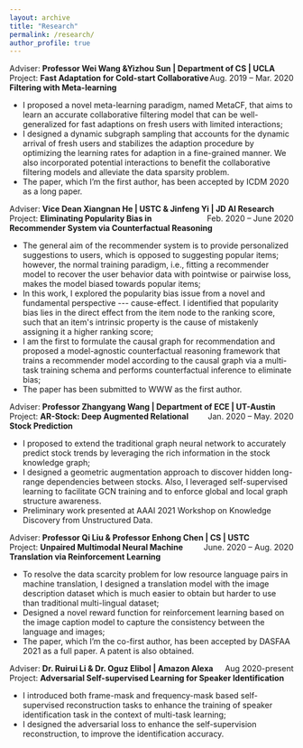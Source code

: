```yaml
---
layout: archive
title: "Research"
permalink: /research/
author_profile: true
---
```


Adviser: **Professor Wei Wang &Yizhou Sun | Department of CS | UCLA**       <span style="float:right;">Aug. 2019 – Mar. 2020</span>  
Project: **Fast Adaptation for Cold-start Collaborative Filtering with Meta-learning**
* I proposed a novel meta-learning paradigm, named MetaCF, that aims to learn an accurate collaborative filtering model that can be well-generalized for fast adaptions on fresh users with limited interactions;
* I designed a dynamic subgraph sampling that accounts for the dynamic arrival of fresh users and stabilizes the adaption procedure by optimizing the learning rates for adaption in a fine-grained manner. We also incorporated potential interactions to benefit the collaborative filtering models and alleviate the data sparsity problem.
* The paper, which I’m the first author, has been accepted by ICDM 2020 as a long paper.


Adviser: **Vice Dean Xiangnan He | USTC & Jinfeng Yi | JD AI Research**       <span style="float:right;">Feb. 2020 – June 2020</span>  
Project: **Eliminating Popularity Bias in Recommender System via Counterfactual Reasoning**
* The general aim of the recommender system is to provide personalized suggestions to users, which is opposed to suggesting popular items; however, the normal training paradigm, i.e., fitting a recommender model to recover the user behavior data with pointwise or pairwise loss, makes the model biased towards popular items;
* In this work, I explored the popularity bias issue from a novel and fundamental perspective --- cause-effect. I identified that popularity bias lies in the direct effect from the item node to the ranking score, such that an item's intrinsic property is the cause of mistakenly assigning it a higher ranking score;
* I am the first to formulate the causal graph for recommendation and proposed a model-agnostic counterfactual reasoning framework that trains a recommender model according to the causal graph via a multi-task training schema and performs counterfactual inference to eliminate bias;
* The paper has been submitted to WWW as the first author. 


Adviser: **Professor Zhangyang Wang | Department of ECE | UT-Austin**        <span style="float:right;">Jan. 2020 – May. 2020</span>  
Project: **AR-Stock: Deep Augmented Relational Stock Prediction**
* I proposed to extend the traditional graph neural network to accurately predict stock trends by leveraging the rich information in the stock knowledge graph;
* I designed a geometric augmentation approach to discover hidden long-range dependencies between stocks. Also, I leveraged self-supervised learning to facilitate GCN training and to enforce global and local graph structure awareness. 
* Preliminary work presented at AAAI 2021 Workshop on Knowledge Discovery from Unstructured Data.


Adviser: **Professor Qi Liu & Professor Enhong Chen | CS | USTC**            <span style="float:right;">June. 2020 – Aug. 2020</span>  
Project: **Unpaired Multimodal Neural Machine Translation via Reinforcement Learning**	
* To resolve the data scarcity problem for low resource language pairs in machine translation, I designed a translation model with the image description dataset which is much easier to obtain but harder to use than traditional multi-lingual dataset;
* Designed a novel reward function for reinforcement learning based on the image caption model to capture the consistency between the language and images;
* The paper, which I’m the co-first author, has been accepted by DASFAA 2021 as a full paper. A patent is also obtained.


Adviser: **Dr. Ruirui Li & Dr. Oguz Elibol | Amazon Alexa**           <span style="float:right;">Aug 2020-present</span>  
Project: **Adversarial Self-supervised Learning for Speaker Identification**
* I introduced both frame-mask and frequency-mask based self-supervised reconstruction tasks to enhance the training of speaker identification task in the context of multi-task learning;
* I designed the adversarial loss to enhance the self-supervision reconstruction, to improve the identification accuracy.
